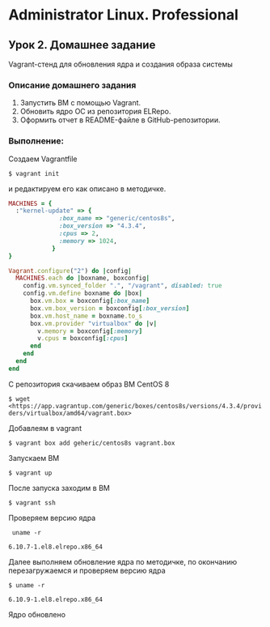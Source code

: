 # Administrator Linux. Professional

## Урок 2. Домашнее задание

Vagrant-стенд для обновления ядра и создания образа системы

### Описание домашнего задания

1. Запустить ВМ с помощью Vagrant.
2. Обновить ядро ОС из репозитория ELRepo.
3. Оформить отчет в README-файле в GitHub-репозитории.

### Выполнение:

Создаем Vagrantfile

   `$ vagrant init`

и редактируем его как описано в методичке.

```ruby
MACHINES = {
  :"kernel-update" => {
              :box_name => "generic/centos8s",
              :box_version => "4.3.4",
              :cpus => 2,
              :memory => 1024,
            }
}

Vagrant.configure("2") do |config|
  MACHINES.each do |boxname, boxconfig|
    config.vm.synced_folder ".", "/vagrant", disabled: true
    config.vm.define boxname do |box|
      box.vm.box = boxconfig[:box_name]
      box.vm.box_version = boxconfig[:box_version]
      box.vm.host_name = boxname.to_s
      box.vm.provider "virtualbox" do |v|
        v.memory = boxconfig[:memory]
        v.cpus = boxconfig[:cpus]
      end
    end
  end
end
```

С репозитория скачиваем образ ВМ CentOS 8

   `$ wget <https://app.vagrantup.com/generic/boxes/centos8s/versions/4.3.4/providers/virtualbox/amd64/vagrant.box>`

Добавлеям в vagrant

`$ vagrant box add geheric/centos8s vagrant.box`

Запускаем ВМ

`$ vagrant up`

После запуска заходим в ВМ

`$ vagrant ssh`

Проверяем версию ядра

` uname -r`

```text
6.10.7-1.el8.elrepo.x86_64
```
Далее выполняем обновление ядра по методичке, по окончанию перезагружаемся и проверяем версию ядра

`$ uname -r`

```text
6.10.9-1.el8.elrepo.x86_64
```

Ядро обновлено
